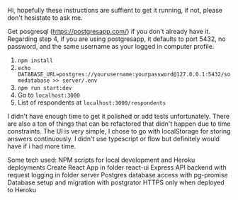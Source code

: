 Hi, hopefully these instructions are suffient to get it running, if not, please don't hesistate to ask me.

Get posgresql (https://postgresapp.com/) if you don't already have it. Regarding step 4, if you are using postgresapp, it defaults to port 5432, no password, and the same username as your logged in computer profile.

1. `npm install`
2. `echo DATABASE_URL=postgres://yourusername:yourpassword@127.0.0.1:5432/somedatabase >> server/.env`
3. `npm run start:dev`
4. Go to `localhost:3000`
5. List of respondents at `localhost:3000/respondents`

I didn't have enough time to get it polished or add tests unfortunately. There are also a ton of things that can be refactored that didn't happen due to time constraints. The UI is very simple, I chose to go with localStorage for storing answers continuously. I didn't use typescript or flow but definitely would have if i had more time.

Some tech used:
NPM scripts for local development and Heroku deployments
Create React App in folder react-ui
Express API backend with request logging in folder server
Postgres database access with pg-promise
Database setup and migration with postgrator
HTTPS only when deployed to Heroku
